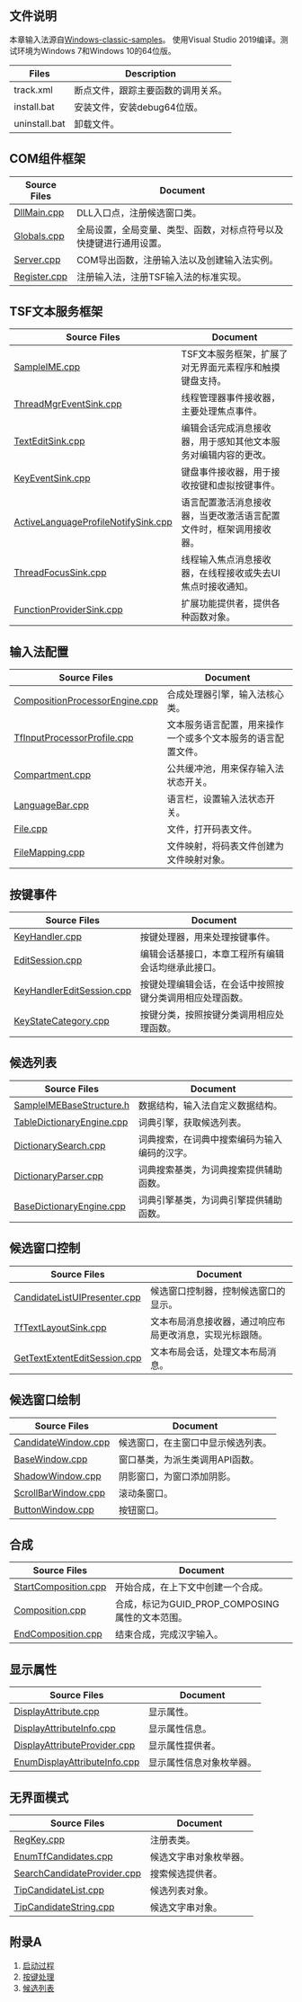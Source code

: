 ## 文件说明

本章输入法源自[Windows-classic-samples](https://github.com/microsoft/Windows-classic-samples/tree/main/Samples/IME)。
使用Visual Studio 2019编译。测试环境为Windows 7和Windows 10的64位版。

Files			|Description
-|-
track.xml		|断点文件，跟踪主要函数的调用关系。
install.bat		|安装文件，安装debug64位版。
uninstall.bat	|卸载文件。

## COM组件框架

Source Files					|Document
-|-
[DllMain.cpp](doc/DllMain.md)	|DLL入口点，注册候选窗口类。
[Globals.cpp](doc/Globals.md)	|全局设置，全局变量、类型、函数，对标点符号以及快捷键进行通用设置。
[Server.cpp](doc/Server.md)		|COM导出函数，注册输入法以及创建输入法实例。
[Register.cpp](doc/Register.md)	|注册输入法，注册TSF输入法的标准实现。

## TSF文本服务框架

Source Files																	|Document
-|-
[SampleIME.cpp](doc/SampleIME.md)												|TSF文本服务框架，扩展了对无界面元素程序和触摸键盘支持。
[ThreadMgrEventSink.cpp](doc/ThreadMgrEventSink.md)								|线程管理器事件接收器，主要处理焦点事件。
[TextEditSink.cpp](doc/TextEditSink.md)											|编辑会话完成消息接收器，用于感知其他文本服务对编辑内容的更改。
[KeyEventSink.cpp](doc/KeyEventSink.md)											|键盘事件接收器，用于接收按键和虚拟按键事件。
[ActiveLanguageProfileNotifySink.cpp](doc/ActiveLanguageProfileNotifySink.md)	|语言配置激活消息接收器，当更改激活语言配置文件时，框架调用接收器。
[ThreadFocusSink.cpp](doc/ThreadFocusSink.md)									|线程输入焦点消息接收器，在线程接收或失去UI焦点时接收通知。
[FunctionProviderSink.cpp](doc/FunctionProviderSink.md)							|扩展功能提供者，提供各种函数对象。

## 输入法配置

Source Files														|Document
-|-
[CompositionProcessorEngine.cpp](doc/CompositionProcessorEngine.md)	|合成处理器引擎，输入法核心类。
[TfInputProcessorProfile.cpp](doc/TfInputProcessorProfile.md)		|文本服务语言配置，用来操作一个或多个文本服务的语言配置文件。
[Compartment.cpp](doc/Compartment.md)								|公共缓冲池，用来保存输入法状态开关。
[LanguageBar.cpp](doc/LanguageBar.md)								|语言栏，设置输入法状态开关。
[File.cpp](doc/File.md)												|文件，打开码表文件。
[FileMapping.cpp](doc/FileMapping.md)								|文件映射，将码表文件创建为文件映射对象。

## 按键事件

Source Files												|Document
-|-
[KeyHandler.cpp](doc/KeyHandler.md)							|按键处理器，用来处理按键事件。
[EditSession.cpp](doc/EditSession.md)						|编辑会话基接口，本章工程所有编辑会话均继承此接口。
[KeyHandlerEditSession.cpp](doc/KeyHandlerEditSession.md)	|按键处理编辑会话，在会话中按照按键分类调用相应处理函数。
[KeyStateCategory.cpp](doc/KeyStateCategory.md)				|按键分类，按照按键分类调用相应处理函数。

## 候选列表

Source Files												|Document
-|-
[SampleIMEBaseStructure.h](doc/SampleIMEBaseStructure.md)	|数据结构，输入法自定义数据结构。
[TableDictionaryEngine.cpp](doc/TableDictionaryEngine.md)	|词典引擎，获取候选列表。
[DictionarySearch.cpp](doc/DictionarySearch.md)				|词典搜索，在词典中搜索编码为输入编码的汉字。
[DictionaryParser.cpp](doc/DictionaryParser.md)				|词典搜索基类，为词典搜索提供辅助函数。
[BaseDictionaryEngine.cpp](doc/BaseDictionaryEngine.md)		|词典引擎基类，为词典引擎提供辅助函数。

## 候选窗口控制

Source Files													|Document
-|-
[CandidateListUIPresenter.cpp](doc/CandidateListUIPresenter.md)	|候选窗口控制器，控制候选窗口的显示。
[TfTextLayoutSink.cpp](doc/TfTextLayoutSink.md)					|文本布局消息接收器，通过响应布局更改消息，实现光标跟随。
[GetTextExtentEditSession.cpp](doc/GetTextExtentEditSession.md)	|文本布局会话，处理文本布局消息。

## 候选窗口绘制

Source Files									|Document
-|-
[CandidateWindow.cpp](doc/CandidateWindow.md)	|候选窗口，在主窗口中显示候选列表。
[BaseWindow.cpp](doc/BaseWindow.md)				|窗口基类，为派生类调用API函数。
[ShadowWindow.cpp](doc/ShadowWindow.md)			|阴影窗口，为窗口添加阴影。
[ScrollBarWindow.cpp](doc/ScrollBarWindow.md)	|滚动条窗口。
[ButtonWindow.cpp](doc/ButtonWindow.md)			|按钮窗口。

## 合成

Source Files												|Document
-|-
[StartComposition.cpp](doc/composition/StartComposition.md)	|开始合成，在上下文中创建一个合成。
[Composition.cpp](doc/composition/Composition.md)			|合成，标记为GUID_PROP_COMPOSING属性的文本范围。
[EndComposition.cpp](doc/composition/EndComposition.md)		|结束合成，完成汉字输入。

## 显示属性

Source Files													|Document
-|-
[DisplayAttribute.cpp](doc/DisplayAttribute.md)					|显示属性。
[DisplayAttributeInfo.cpp](doc/DisplayAttributeInfo.md)			|显示属性信息。
[DisplayAttributeProvider.cpp](doc/DisplayAttributeProvider.md)	|显示属性提供者。
[EnumDisplayAttributeInfo.cpp](doc/EnumDisplayAttributeInfo.md)	|显示属性信息对象枚举器。

## 无界面模式

Source Files													|Document
-|-
[RegKey.cpp](doc/RegKey.md)										|注册表类。
[EnumTfCandidates.cpp](doc/EnumTfCandidates.md)					|候选文字串对象枚举器。
[SearchCandidateProvider.cpp](doc/SearchCandidateProvider.md)	|搜索候选提供者。
[TipCandidateList.cpp](doc/TipCandidateList.md)					|候选列表对象。
[TipCandidateString.cpp](doc/TipCandidateString.md)				|候选文字串对象。

## 附录A

1. [启动过程](doc/appendix/启动过程.md)
2. [按键处理](doc/appendix/按键处理.md)
3. [候选列表](doc/appendix/候选列表.md)